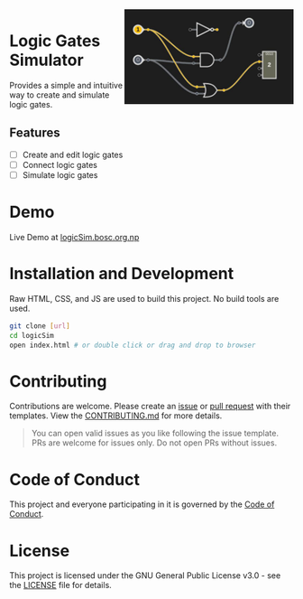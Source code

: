 <img align="right" width="300" src="./assets/look.png" alt="clone this repository" />

# Logic Gates Simulator

Provides a simple and intuitive way to create and simulate logic gates.

## Features

- [ ] Create and edit logic gates
- [ ] Connect logic gates
- [ ] Simulate logic gates

# Demo

Live Demo at [logicSim.bosc.org.np](https://logicsim.bosc.org.np)

<!-- gif demo here when partly ready -->

# Installation and Development

Raw HTML, CSS, and JS are used to build this project. No build tools are used.

```bash
git clone [url]
cd logicSim
open index.html # or double click or drag and drop to browser
```

# Contributing

Contributions are welcome. Please create an [issue](.github/ISSUE_TEMPLATE/custom.md) or [pull request](./docs/pull_request_template.md) with their templates. View the [CONTRIBUTING.md](./CONTRIBUTING.md) for more details.

> You can open valid issues as you like following the issue template. PRs are welcome for issues only. Do not open PRs without issues.

# Code of Conduct

This project and everyone participating in it is governed by the [Code of Conduct](./CODE_OF_CONDUCT.md).

# License

This project is licensed under the GNU General Public License v3.0 - see the [LICENSE](./LICENSE) file for details.

<!--
references:
https://github.com/jppellet/Logic-Circuit-Simulator (best but in ts, not static)

https://github.com/drendog/Logic-Circuit-Simulator (static in js, not worthy)
https://github.com/saliherdemk/Logic-Circuit-Simulator (static in js, not worthy)

https://github.com/vassbo/logic (different but great, static, implementable)
 -->
